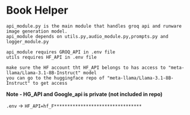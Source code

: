 # Book Helper

```
api_module.py is the main module that handles groq api and runware image generation model. 
api_module depends on utils.py,audio_module.py,prompts.py and logger_module.py

api_module requires GROQ_API in .env file 
utils requires HF_API in .env file

make sure the HF account tht HF_API belongs to has access to "meta-llama/Llama-3.1-8B-Instruct" model 
you can go to the huggingface repo of "meta-llama/Llama-3.1-8B-Instruct" to get access 
```

**Note - HG_API and Google_api is private (not included in repo)**

`.env` -> `HF_API=hf_F*********************************`
